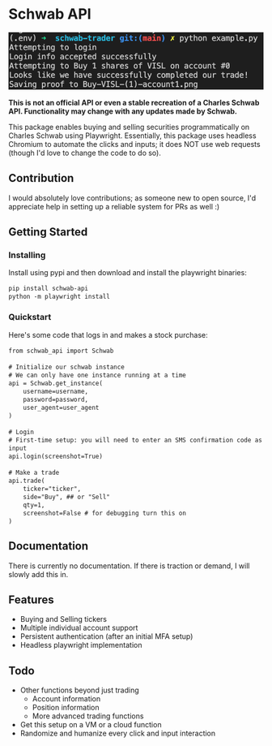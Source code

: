 # Schwab API

![Screenshot](screenshot.png)

**This is not an official API or even a stable recreation of a Charles Schwab API. Functionality may change with any updates made by Schwab.**

This package enables buying and selling securities programmatically on Charles Schwab using Playwright. Essentially, this package uses headless Chromium to automate the clicks and inputs; it does NOT use web requests (though I'd love to change the code to do so).

## Contribution

I would absolutely love contributions; as someone new to open source, I'd appreciate help in setting up a reliable system for PRs as well :)

## Getting Started

### Installing

Install using pypi and then download and install the playwright binaries:

```
pip install schwab-api
python -m playwright install
```

### Quickstart

Here's some code that logs in and makes a stock purchase:
```
from schwab_api import Schwab

# Initialize our schwab instance
# We can only have one instance running at a time
api = Schwab.get_instance(
    username=username,
    password=password,
    user_agent=user_agent
)

# Login
# First-time setup: you will need to enter an SMS confirmation code as input
api.login(screenshot=True)

# Make a trade
api.trade(
    ticker="ticker", 
    side="Buy", ## or "Sell"
    qty=1,
    screenshot=False # for debugging turn this on
)
```

## Documentation

There is currently no documentation. If there is traction or demand, I will slowly add this in.

## Features

* Buying and Selling tickers
* Multiple individual account support
* Persistent authentication (after an initial MFA setup)
* Headless playwright implementation

## Todo

* Other functions beyond just trading
  * Account information
  * Position information
  * More advanced trading functions
* Get this setup on a VM or a cloud function
* Randomize and humanize every click and input interaction

